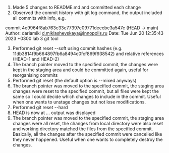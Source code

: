 1. Made 5 changes to README.md and committed each change
2. Observed the commit history with git log command, the output included all commits with info, e.g. 

commit 4e9964f8ab763c33e77397e09771deecbe3a547c (HEAD -> main)
Author: dariamikl <d.miklashevskaya@innopolis.ru>
Date:   Tue Jun 20 12:35:43 2023 +0300
    lab 3 git tool

3. Performed git reset --soft using commit hashes (e.g. 11db3814f9b664897fb6a8494c0fcf869f938542) and relative references (HEAD-1 and HEAD-2)
4. The branch pointer moved to the specified commit, the changes were kept in the staging area and could be committed again, useful for reorganising commits
5. Performed git reset (the default option is --mixed anyways)
6. The branch pointer was moved to the specified commit, the staging area changes were reset to the specified commit, but all files were kept the same so I could decide which changes to include in the 
commit. Useful when one wants to unstage changes but not lose modifications.
7. Performed git reset --hard
8. HEAD is now at ... output was displayed
9. The branch pointer was moved to the specified commit, the staging area changes were all reset, the changes from local directory were also reset and working directory matched the files from the specified 
commit. Basically, all the changes after the specified commit were cancelled like they never happened. Useful when one wants to completely destroy the changes.
